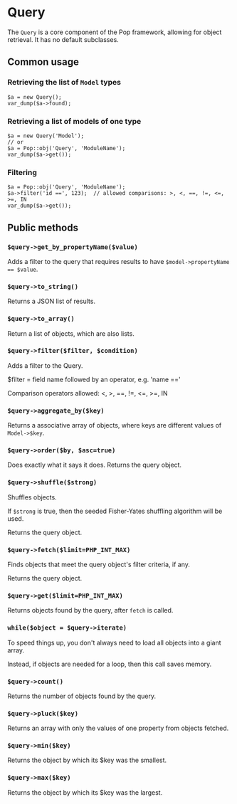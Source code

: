 # Query

The `Query` is a core component of the Pop framework, allowing for object retrieval.
It has no default subclasses.

## Common usage

### Retrieving the list of `Model` types

    $a = new Query();
    var_dump($a->found);

### Retrieving a list of models of one type

    $a = new Query('Model');
    // or
    $a = Pop::obj('Query', 'ModuleName');
    var_dump($a->get());

### Filtering

    $a = Pop::obj('Query', 'ModuleName');
    $a->filter('id ==', 123);  // allowed comparisons: >, <, ==, !=, <=, >=, IN
    var_dump($a->get());


## Public methods

### `$query->get_by_propertyName($value)`

Adds a filter to the query that requires results to have `$model->propertyName == $value`.

### `$query->to_string()`

Returns a JSON list of results.

### `$query->to_array()`

Return a list of objects, which are also lists.

### `$query->filter($filter, $condition)`

Adds a filter to the Query.

$filter = field name followed by an operator, e.g. 'name =='

Comparison operators allowed: <, >, ==, !=, <=, >=, IN

### `$query->aggregate_by($key)`

Returns a associative array of objects, where keys are different values of `Model->$key`.

### `$query->order($by, $asc=true)`

Does exactly what it says it does. Returns the query object.

### `$query->shuffle($strong)`

Shuffles objects.

If `$strong` is true, then the seeded Fisher-Yates shuffling algorithm will be used.

Returns the query object.

### `$query->fetch($limit=PHP_INT_MAX)`

Finds objects that meet the query object's filter criteria, if any.

Returns the query object.

### `$query->get($limit=PHP_INT_MAX)`

Returns objects found by the query, after `fetch` is called.

### `while($object = $query->iterate)`

To speed things up, you don't always need to load all objects into a giant array.

Instead, if objects are needed for a loop, then this call saves memory.

### `$query->count()`

Returns the number of objects found by the query.

### `$query->pluck($key)`

Returns an array with only the values of one property from objects fetched.

### `$query->min($key)`

Returns the object by which its $key was the smallest.

### `$query->max($key)`

Returns the object by which its $key was the largest.